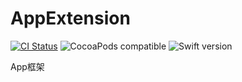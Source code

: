 # AppExtension

[![CI Status](https://travis-ci.org/Z-JaDe/AppExtension.svg?branch=master)](https://travis-ci.org/Z-JaDe/AppExtension)
![CocoaPods compatible](https://img.shields.io/badge/CocoaPods-compatible-4BC51D.svg?style=flat)
![Swift version](https://img.shields.io/badge/swift-5.1-orange.svg)

App框架
